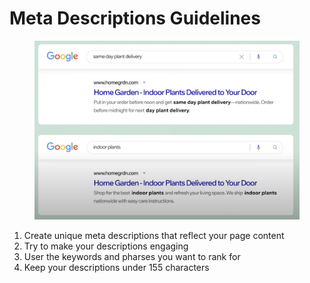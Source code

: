 # Meta Descriptions Guidelines

<figure><img src="../../.gitbook/assets/Screen Shot 2024-05-06 at 12.52.43.png" alt=""><figcaption></figcaption></figure>

1. Create unique meta descriptions that reflect your page content
2. Try to make your descriptions engaging
3. User the keywords and pharses you want to rank for
4. Keep your descriptions under 155 characters
